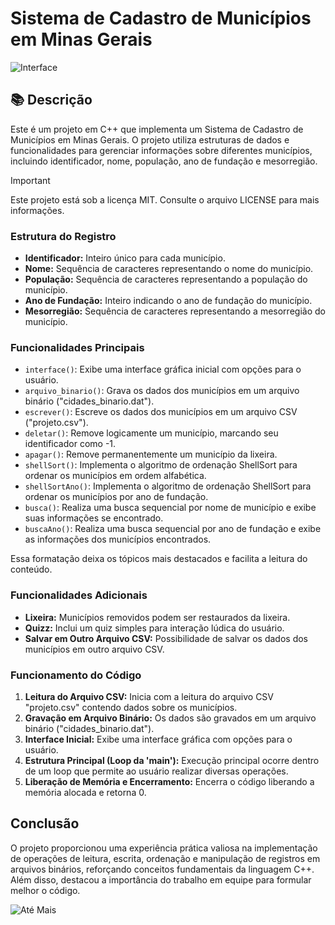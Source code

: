 

# Sistema de Cadastro de Municípios em Minas Gerais

![Interface](https://github.com/jpedroreiss/projetoc-/assets/78040348/3882d375-8ddb-4fa7-aba0-8bd761e3a44d)

##  📚 Descrição

Este é um projeto em C++ que implementa um Sistema de Cadastro de Municípios em Minas Gerais. O projeto utiliza estruturas de dados e funcionalidades para gerenciar informações sobre diferentes municípios, incluindo identificador, nome, população, ano de fundação e mesorregião.

> [!IMPORTANT]
> Este projeto está sob a licença MIT. Consulte o arquivo LICENSE para mais informações.

### Estrutura do Registro

- **Identificador:** Inteiro único para cada município.
- **Nome:** Sequência de caracteres representando o nome do município.
- **População:** Sequência de caracteres representando a população do município.
- **Ano de Fundação:** Inteiro indicando o ano de fundação do município.
- **Mesorregião:** Sequência de caracteres representando a mesorregião do município.

### Funcionalidades Principais

- `interface()`: Exibe uma interface gráfica inicial com opções para o usuário.
- `arquivo_binario()`: Grava os dados dos municípios em um arquivo binário ("cidades_binario.dat").
- `escrever()`: Escreve os dados dos municípios em um arquivo CSV ("projeto.csv").
- `deletar()`: Remove logicamente um município, marcando seu identificador como -1.
- `apagar()`: Remove permanentemente um município da lixeira.
- `shellSort()`: Implementa o algoritmo de ordenação ShellSort para ordenar os municípios em ordem alfabética.
- `shellSortAno()`: Implementa o algoritmo de ordenação ShellSort para ordenar os municípios por ano de fundação.
- `busca()`: Realiza uma busca sequencial por nome de município e exibe suas informações se encontrado.
- `buscaAno()`: Realiza uma busca sequencial por ano de fundação e exibe as informações dos municípios encontrados.

Essa formatação deixa os tópicos mais destacados e facilita a leitura do conteúdo.

### Funcionalidades Adicionais

- **Lixeira:** Municípios removidos podem ser restaurados da lixeira.
- **Quizz:** Inclui um quiz simples para interação lúdica do usuário.
- **Salvar em Outro Arquivo CSV:** Possibilidade de salvar os dados dos municípios em outro arquivo CSV.


 ### Funcionamento do Código
 
 1. **Leitura do Arquivo CSV:** Inicia com a leitura do arquivo CSV "projeto.csv" contendo dados sobre os municípios.
 2. **Gravação em Arquivo Binário:** Os dados são gravados em um arquivo binário ("cidades_binario.dat").
 3. **Interface Inicial:** Exibe uma interface gráfica com opções para o usuário.
 4. **Estrutura Principal (Loop da 'main'):** Execução principal ocorre dentro de um loop que permite ao usuário realizar diversas operações.
 5. **Liberação de Memória e Encerramento:** Encerra o código liberando a memória alocada e retorna 0.

##  Conclusão

O projeto proporcionou uma experiência prática valiosa na implementação de operações de leitura, escrita, ordenação e manipulação de registros em arquivos binários, reforçando conceitos fundamentais da linguagem C++. Além disso, destacou a importância do trabalho em equipe para formular melhor o código.

![Até Mais](https://github.com/jpedroreiss/projeto/assets/78040348/1d487132-f11e-4768-b87f-f77696b3a4de)
